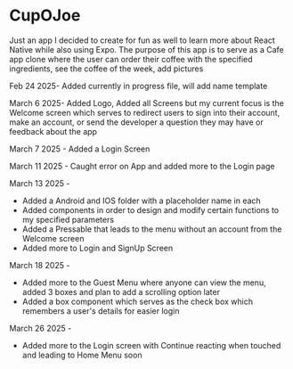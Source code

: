 # CupOJoe
Just an app I decided to create for fun as well to learn more about React Native while also using Expo. The purpose of this app is to serve as a Cafe app clone where the user can order their coffee with the specified ingredients, see the coffee of the week, add pictures 

Feb 24 2025- Added currently in progress file, will add name template

March 6 2025- Added Logo, Added all Screens but my current focus is the Welcome screen which serves to redirect users to sign into their account, make an account, or send the developer a question they may have or feedback about the app

March 7 2025 - Added a Login Screen

March 11 2025 - Caught error on App and added more to the Login page

March 13 2025 -
- Added a Android and IOS folder with a placeholder name in each
- Added components in order to design and modify certain functions to my specified parameters
- Added a Pressable that leads to the menu without an account from the Welcome screen
- Added more to Login and SignUp Screen

March 18 2025 -
- Added more to the Guest Menu where anyone can view the menu, added 3 boxes and plan to add a scrolling option later
- Added a box component which serves as the check box which remembers a user's details for easier login

March 26 2025 -
- Added more to the Login screen with Continue reacting when touched and leading to Home Menu soon
